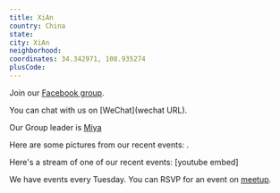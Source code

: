 ```yaml
---
title: XiAn
country: China
state: 
city: XiAn
neighborhood: 
coordinates: 34.342971, 108.935274
plusCode:
---
```

Join our [Facebook group](https://www.facebook.com/groups/free.code.camp.china.xian).

You can chat with us on [WeChat](wechat URL).

Our Group leader is [Miya](freecodecamp.org/miya)

Here are some pictures from our recent events:
![]().

Here's a stream of one of our recent events:
[youtube embed]

We have events every Tuesday. You can RSVP for an event on [meetup](meetupurl).
